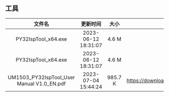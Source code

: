 ## 工具
| 文件名 | 更新时间 | 大小 | 下载地址 |
| :----: | :----: | :----: | :----: |
| PY32IspTool_x64.exe | 2023-06-12 18:31:07 | 4.6 M | <https://download.py32.org/Tool/en/PY32_IspTool_V1.0.0/PY32IspTool_x64.exe> |
| PY32IspTool_x64.exe | 2023-06-12 18:31:07 | 4.6 M | <https://download.py32.org/Tool/en/PY32_IspTool_V1.0.0/PY32IspTool_x64.exe> |
| UM1503_PY32IspTool_User Manual V1.0_EN.pdf | 2023-07-04 15:44:24 | 985.7 K | <https://download.py32.org/Tool/en/PY32_IspTool_V1.0.0/UM1503_PY32IspTool_User%20Manual%20V1.0_EN.pdf> |

